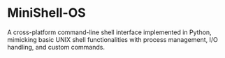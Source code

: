 # MiniShell-OS
A cross-platform command-line shell interface implemented in Python, mimicking basic UNIX shell functionalities with process management, I/O handling, and custom commands.
